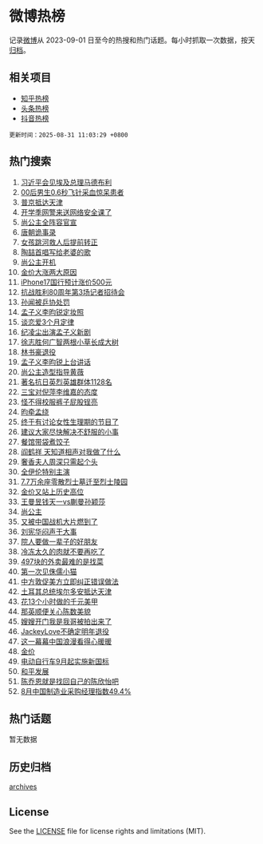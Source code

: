 # 微博热榜

记录[微博](https://www.weibo.com)从 2023-09-01 日至今的热搜和热门话题。每小时抓取一次数据，按天[归档](archives)。

## 相关项目

- [知乎热榜](https://github.com/hotarchive/zhihu)
- [头条热榜](https://github.com/hotarchive/toutiao)
- [抖音热榜](https://github.com/hotarchive/douyin)


`更新时间：2025-08-31 11:03:29 +0800`

## 热门搜索

1. [习近平会见埃及总理马德布利](https://m.weibo.cn/search?containerid=100103type%3D1%26t%3D10%26q%3D%23%E4%B9%A0%E8%BF%91%E5%B9%B3%E4%BC%9A%E8%A7%81%E5%9F%83%E5%8F%8A%E6%80%BB%E7%90%86%E9%A9%AC%E5%BE%B7%E5%B8%83%E5%88%A9%23&stream_entry_id=51&isnewpage=1&extparam=seat%3D1%26cate%3D10103%26filter_type%3Drealtimehot%26stream_entry_id%3D51%26c_type%3D51%26pos%3D0%26q%3D%2523%25E4%25B9%25A0%25E8%25BF%2591%25E5%25B9%25B3%25E4%25BC%259A%25E8%25A7%2581%25E5%259F%2583%25E5%258F%258A%25E6%2580%25BB%25E7%2590%2586%25E9%25A9%25AC%25E5%25BE%25B7%25E5%25B8%2583%25E5%2588%25A9%2523%26dgr%3D0%26display_time%3D1756609407%26pre_seqid%3D17566094077290234758781)
1. [00后男生0.6秒飞针采血惊呆患者](https://m.weibo.cn/search?containerid=100103type%3D1%26t%3D10%26q%3D%2300%E5%90%8E%E7%94%B7%E7%94%9F0.6%E7%A7%92%E9%A3%9E%E9%92%88%E9%87%87%E8%A1%80%E6%83%8A%E5%91%86%E6%82%A3%E8%80%85%23&stream_entry_id=31&isnewpage=1&extparam=seat%3D1%26filter_type%3Drealtimehot%26c_type%3D31%26cate%3D5001%26band_rank%3D1%26lcate%3D5001%26pos%3D0%26stream_entry_id%3D31%26realpos%3D1%26flag%3D1%26q%3D%252300%25E5%2590%258E%25E7%2594%25B7%25E7%2594%259F0.6%25E7%25A7%2592%25E9%25A3%259E%25E9%2592%2588%25E9%2587%2587%25E8%25A1%2580%25E6%2583%258A%25E5%2591%2586%25E6%2582%25A3%25E8%2580%2585%2523%26dgr%3D0%26display_time%3D1756609407%26pre_seqid%3D17566094077290234758781)
1. [普京抵达天津](https://m.weibo.cn/search?containerid=100103type%3D1%26t%3D10%26q%3D%23%E6%99%AE%E4%BA%AC%E6%8A%B5%E8%BE%BE%E5%A4%A9%E6%B4%A5%23&stream_entry_id=31&isnewpage=1&extparam=seat%3D1%26filter_type%3Drealtimehot%26c_type%3D31%26cate%3D5001%26band_rank%3D2%26lcate%3D5001%26pos%3D1%26stream_entry_id%3D31%26realpos%3D2%26flag%3D0%26q%3D%2523%25E6%2599%25AE%25E4%25BA%25AC%25E6%258A%25B5%25E8%25BE%25BE%25E5%25A4%25A9%25E6%25B4%25A5%2523%26dgr%3D0%26display_time%3D1756609407%26pre_seqid%3D17566094077290234758781)
1. [开学季网警来送网络安全课了](https://m.weibo.cn/search?containerid=100103type%3D1%26t%3D10%26q%3D%23%E5%BC%80%E5%AD%A6%E5%AD%A3%E7%BD%91%E8%AD%A6%E6%9D%A5%E9%80%81%E7%BD%91%E7%BB%9C%E5%AE%89%E5%85%A8%E8%AF%BE%E4%BA%86%23&stream_entry_id=31&isnewpage=1&extparam=seat%3D1%26filter_type%3Drealtimehot%26c_type%3D31%26cate%3D5001%26band_rank%3D3%26lcate%3D5001%26pos%3D2%26stream_entry_id%3D31%26realpos%3D3%26flag%3D0%26q%3D%2523%25E5%25BC%2580%25E5%25AD%25A6%25E5%25AD%25A3%25E7%25BD%2591%25E8%25AD%25A6%25E6%259D%25A5%25E9%2580%2581%25E7%25BD%2591%25E7%25BB%259C%25E5%25AE%2589%25E5%2585%25A8%25E8%25AF%25BE%25E4%25BA%2586%2523%26dgr%3D0%26display_time%3D1756609407%26pre_seqid%3D17566094077290234758781)
1. [尚公主全阵容官宣](https://m.weibo.cn/search?containerid=100103type%3D1%26t%3D10%26q%3D%23%E5%B0%9A%E5%85%AC%E4%B8%BB%E5%85%A8%E9%98%B5%E5%AE%B9%E5%AE%98%E5%AE%A3%23&stream_entry_id=31&isnewpage=1&extparam=seat%3D1%26filter_type%3Drealtimehot%26c_type%3D31%26cate%3D5001%26band_rank%3D4%26lcate%3D5001%26pos%3D3%26stream_entry_id%3D31%26realpos%3D4%26flag%3D2%26q%3D%2523%25E5%25B0%259A%25E5%2585%25AC%25E4%25B8%25BB%25E5%2585%25A8%25E9%2598%25B5%25E5%25AE%25B9%25E5%25AE%2598%25E5%25AE%25A3%2523%26dgr%3D0%26display_time%3D1756609407%26pre_seqid%3D17566094077290234758781)
1. [唐朝诡事录](https://m.weibo.cn/search?containerid=100103type%3D1%26t%3D10%26q%3D%E5%94%90%E6%9C%9D%E8%AF%A1%E4%BA%8B%E5%BD%95&stream_entry_id=31&isnewpage=1&extparam=seat%3D1%26filter_type%3Drealtimehot%26c_type%3D31%26cate%3D5001%26band_rank%3D5%26lcate%3D5001%26pos%3D4%26stream_entry_id%3D31%26realpos%3D5%26flag%3D2%26q%3D%25E5%2594%2590%25E6%259C%259D%25E8%25AF%25A1%25E4%25BA%258B%25E5%25BD%2595%26dgr%3D0%26display_time%3D1756609407%26pre_seqid%3D17566094077290234758781)
1. [女孩跳河救人后提前转正](https://m.weibo.cn/search?containerid=100103type%3D1%26t%3D10%26q%3D%E5%A5%B3%E5%AD%A9%E8%B7%B3%E6%B2%B3%E6%95%91%E4%BA%BA%E5%90%8E%E6%8F%90%E5%89%8D%E8%BD%AC%E6%AD%A3&stream_entry_id=31&isnewpage=1&extparam=seat%3D1%26filter_type%3Drealtimehot%26c_type%3D31%26cate%3D5001%26band_rank%3D6%26lcate%3D5001%26pos%3D5%26stream_entry_id%3D31%26realpos%3D6%26flag%3D0%26q%3D%25E5%25A5%25B3%25E5%25AD%25A9%25E8%25B7%25B3%25E6%25B2%25B3%25E6%2595%2591%25E4%25BA%25BA%25E5%2590%258E%25E6%258F%2590%25E5%2589%258D%25E8%25BD%25AC%25E6%25AD%25A3%26dgr%3D0%26display_time%3D1756609407%26pre_seqid%3D17566094077290234758781)
1. [陶喆首唱写给老婆的歌](https://m.weibo.cn/search?containerid=100103type%3D1%26t%3D10%26q%3D%23%E9%99%B6%E5%96%86%E9%A6%96%E5%94%B1%E5%86%99%E7%BB%99%E8%80%81%E5%A9%86%E7%9A%84%E6%AD%8C%23&stream_entry_id=31&isnewpage=1&extparam=seat%3D1%26adid%3D299308%26pos%3D6%26c_type%3D31%26cate%3D5001%26band_rank%3D7%26lcate%3D5001%26stream_entry_id%3D31%26is_ad_pos%3D1%26filter_type%3Drealtimehot%26q%3D%2523%25E9%2599%25B6%25E5%2596%2586%25E9%25A6%2596%25E5%2594%25B1%25E5%2586%2599%25E7%25BB%2599%25E8%2580%2581%25E5%25A9%2586%25E7%259A%2584%25E6%25AD%258C%2523%26dgr%3D0%26display_time%3D1756609407%26pre_seqid%3D17566094077290234758781)
1. [尚公主开机](https://m.weibo.cn/search?containerid=100103type%3D1%26t%3D10%26q%3D%E5%B0%9A%E5%85%AC%E4%B8%BB%E5%BC%80%E6%9C%BA&stream_entry_id=31&isnewpage=1&extparam=seat%3D1%26filter_type%3Drealtimehot%26c_type%3D31%26cate%3D5001%26band_rank%3D7%26lcate%3D5001%26pos%3D7%26stream_entry_id%3D31%26realpos%3D7%26flag%3D2%26q%3D%25E5%25B0%259A%25E5%2585%25AC%25E4%25B8%25BB%25E5%25BC%2580%25E6%259C%25BA%26dgr%3D0%26display_time%3D1756609407%26pre_seqid%3D17566094077290234758781)
1. [金价大涨两大原因](https://m.weibo.cn/search?containerid=100103type%3D1%26t%3D10%26q%3D%23%E9%87%91%E4%BB%B7%E5%A4%A7%E6%B6%A8%E4%B8%A4%E5%A4%A7%E5%8E%9F%E5%9B%A0%23&stream_entry_id=31&isnewpage=1&extparam=seat%3D1%26filter_type%3Drealtimehot%26c_type%3D31%26cate%3D5001%26band_rank%3D8%26lcate%3D5001%26pos%3D8%26stream_entry_id%3D31%26realpos%3D8%26flag%3D0%26q%3D%2523%25E9%2587%2591%25E4%25BB%25B7%25E5%25A4%25A7%25E6%25B6%25A8%25E4%25B8%25A4%25E5%25A4%25A7%25E5%258E%259F%25E5%259B%25A0%2523%26dgr%3D0%26display_time%3D1756609407%26pre_seqid%3D17566094077290234758781)
1. [iPhone17国行预计涨价500元](https://m.weibo.cn/search?containerid=100103type%3D1%26t%3D10%26q%3D%23iPhone17%E5%9B%BD%E8%A1%8C%E9%A2%84%E8%AE%A1%E6%B6%A8%E4%BB%B7500%E5%85%83%23&stream_entry_id=31&isnewpage=1&extparam=seat%3D1%26filter_type%3Drealtimehot%26c_type%3D31%26cate%3D5001%26band_rank%3D9%26lcate%3D5001%26pos%3D9%26stream_entry_id%3D31%26realpos%3D9%26flag%3D0%26q%3D%2523iPhone17%25E5%259B%25BD%25E8%25A1%258C%25E9%25A2%2584%25E8%25AE%25A1%25E6%25B6%25A8%25E4%25BB%25B7500%25E5%2585%2583%2523%26dgr%3D0%26display_time%3D1756609407%26pre_seqid%3D17566094077290234758781)
1. [抗战胜利80周年第3场记者招待会](https://m.weibo.cn/search?containerid=100103type%3D1%26t%3D10%26q%3D%23%E6%8A%97%E6%88%98%E8%83%9C%E5%88%A980%E5%91%A8%E5%B9%B4%E7%AC%AC3%E5%9C%BA%E8%AE%B0%E8%80%85%E6%8B%9B%E5%BE%85%E4%BC%9A%23&stream_entry_id=31&isnewpage=1&extparam=seat%3D1%26filter_type%3Drealtimehot%26c_type%3D31%26cate%3D5001%26band_rank%3D10%26lcate%3D5001%26pos%3D10%26stream_entry_id%3D31%26realpos%3D10%26flag%3D1%26q%3D%2523%25E6%258A%2597%25E6%2588%2598%25E8%2583%259C%25E5%2588%25A980%25E5%2591%25A8%25E5%25B9%25B4%25E7%25AC%25AC3%25E5%259C%25BA%25E8%25AE%25B0%25E8%2580%2585%25E6%258B%259B%25E5%25BE%2585%25E4%25BC%259A%2523%26dgr%3D0%26display_time%3D1756609407%26pre_seqid%3D17566094077290234758781)
1. [孙闻被乒协处罚](https://m.weibo.cn/search?containerid=100103type%3D1%26t%3D10%26q%3D%23%E5%AD%99%E9%97%BB%E8%A2%AB%E4%B9%92%E5%8D%8F%E5%A4%84%E7%BD%9A%23&stream_entry_id=31&isnewpage=1&extparam=seat%3D1%26filter_type%3Drealtimehot%26c_type%3D31%26cate%3D5001%26band_rank%3D11%26lcate%3D5001%26pos%3D11%26stream_entry_id%3D31%26realpos%3D11%26flag%3D1%26q%3D%2523%25E5%25AD%2599%25E9%2597%25BB%25E8%25A2%25AB%25E4%25B9%2592%25E5%258D%258F%25E5%25A4%2584%25E7%25BD%259A%2523%26dgr%3D0%26display_time%3D1756609407%26pre_seqid%3D17566094077290234758781)
1. [孟子义李昀锐定妆照](https://m.weibo.cn/search?containerid=100103type%3D1%26t%3D10%26q%3D%23%E5%AD%9F%E5%AD%90%E4%B9%89%E6%9D%8E%E6%98%80%E9%94%90%E5%AE%9A%E5%A6%86%E7%85%A7%23&stream_entry_id=31&isnewpage=1&extparam=seat%3D1%26filter_type%3Drealtimehot%26c_type%3D31%26cate%3D5001%26band_rank%3D12%26lcate%3D5001%26pos%3D12%26stream_entry_id%3D31%26realpos%3D12%26flag%3D1%26q%3D%2523%25E5%25AD%259F%25E5%25AD%2590%25E4%25B9%2589%25E6%259D%258E%25E6%2598%2580%25E9%2594%2590%25E5%25AE%259A%25E5%25A6%2586%25E7%2585%25A7%2523%26dgr%3D0%26display_time%3D1756609407%26pre_seqid%3D17566094077290234758781)
1. [谈恋爱3个月定律](https://m.weibo.cn/search?containerid=100103type%3D1%26t%3D10%26q%3D%E8%B0%88%E6%81%8B%E7%88%B13%E4%B8%AA%E6%9C%88%E5%AE%9A%E5%BE%8B&stream_entry_id=31&isnewpage=1&extparam=seat%3D1%26filter_type%3Drealtimehot%26c_type%3D31%26cate%3D5001%26band_rank%3D13%26lcate%3D5001%26pos%3D13%26stream_entry_id%3D31%26realpos%3D13%26flag%3D1%26q%3D%25E8%25B0%2588%25E6%2581%258B%25E7%2588%25B13%25E4%25B8%25AA%25E6%259C%2588%25E5%25AE%259A%25E5%25BE%258B%26dgr%3D0%26display_time%3D1756609407%26pre_seqid%3D17566094077290234758781)
1. [纪凌尘出演孟子义新剧](https://m.weibo.cn/search?containerid=100103type%3D1%26t%3D10%26q%3D%23%E7%BA%AA%E5%87%8C%E5%B0%98%E5%87%BA%E6%BC%94%E5%AD%9F%E5%AD%90%E4%B9%89%E6%96%B0%E5%89%A7%23&stream_entry_id=31&isnewpage=1&extparam=seat%3D1%26filter_type%3Drealtimehot%26c_type%3D31%26cate%3D5001%26band_rank%3D14%26lcate%3D5001%26pos%3D14%26stream_entry_id%3D31%26realpos%3D14%26flag%3D1%26q%3D%2523%25E7%25BA%25AA%25E5%2587%258C%25E5%25B0%2598%25E5%2587%25BA%25E6%25BC%2594%25E5%25AD%259F%25E5%25AD%2590%25E4%25B9%2589%25E6%2596%25B0%25E5%2589%25A7%2523%26dgr%3D0%26display_time%3D1756609407%26pre_seqid%3D17566094077290234758781)
1. [徐志胜何广智两根小草长成大树](https://m.weibo.cn/search?containerid=100103type%3D1%26t%3D10%26q%3D%E5%BE%90%E5%BF%97%E8%83%9C%E4%BD%95%E5%B9%BF%E6%99%BA%E4%B8%A4%E6%A0%B9%E5%B0%8F%E8%8D%89%E9%95%BF%E6%88%90%E5%A4%A7%E6%A0%91&stream_entry_id=31&isnewpage=1&extparam=seat%3D1%26filter_type%3Drealtimehot%26c_type%3D31%26cate%3D5001%26band_rank%3D15%26lcate%3D5001%26pos%3D15%26stream_entry_id%3D31%26realpos%3D15%26flag%3D1%26q%3D%25E5%25BE%2590%25E5%25BF%2597%25E8%2583%259C%25E4%25BD%2595%25E5%25B9%25BF%25E6%2599%25BA%25E4%25B8%25A4%25E6%25A0%25B9%25E5%25B0%258F%25E8%258D%2589%25E9%2595%25BF%25E6%2588%2590%25E5%25A4%25A7%25E6%25A0%2591%26dgr%3D0%26display_time%3D1756609407%26pre_seqid%3D17566094077290234758781)
1. [林书豪退役](https://m.weibo.cn/search?containerid=100103type%3D1%26t%3D10%26q%3D%23%E6%9E%97%E4%B9%A6%E8%B1%AA%E9%80%80%E5%BD%B9%23&stream_entry_id=31&isnewpage=1&extparam=seat%3D1%26filter_type%3Drealtimehot%26c_type%3D31%26cate%3D5001%26band_rank%3D16%26lcate%3D5001%26pos%3D16%26stream_entry_id%3D31%26realpos%3D16%26flag%3D0%26q%3D%2523%25E6%259E%2597%25E4%25B9%25A6%25E8%25B1%25AA%25E9%2580%2580%25E5%25BD%25B9%2523%26dgr%3D0%26display_time%3D1756609407%26pre_seqid%3D17566094077290234758781)
1. [孟子义李昀锐上台讲话](https://m.weibo.cn/search?containerid=100103type%3D1%26t%3D10%26q%3D%23%E5%AD%9F%E5%AD%90%E4%B9%89%E6%9D%8E%E6%98%80%E9%94%90%E4%B8%8A%E5%8F%B0%E8%AE%B2%E8%AF%9D%23&stream_entry_id=31&isnewpage=1&extparam=seat%3D1%26filter_type%3Drealtimehot%26c_type%3D31%26cate%3D5001%26band_rank%3D17%26lcate%3D5001%26pos%3D17%26stream_entry_id%3D31%26realpos%3D17%26flag%3D1%26q%3D%2523%25E5%25AD%259F%25E5%25AD%2590%25E4%25B9%2589%25E6%259D%258E%25E6%2598%2580%25E9%2594%2590%25E4%25B8%258A%25E5%258F%25B0%25E8%25AE%25B2%25E8%25AF%259D%2523%26dgr%3D0%26display_time%3D1756609407%26pre_seqid%3D17566094077290234758781)
1. [尚公主造型指导黄薇](https://m.weibo.cn/search?containerid=100103type%3D1%26t%3D10%26q%3D%23%E5%B0%9A%E5%85%AC%E4%B8%BB%E9%80%A0%E5%9E%8B%E6%8C%87%E5%AF%BC%E9%BB%84%E8%96%87%23&stream_entry_id=31&isnewpage=1&extparam=seat%3D1%26filter_type%3Drealtimehot%26c_type%3D31%26cate%3D5001%26band_rank%3D18%26lcate%3D5001%26pos%3D18%26stream_entry_id%3D31%26realpos%3D18%26flag%3D1%26q%3D%2523%25E5%25B0%259A%25E5%2585%25AC%25E4%25B8%25BB%25E9%2580%25A0%25E5%259E%258B%25E6%258C%2587%25E5%25AF%25BC%25E9%25BB%2584%25E8%2596%2587%2523%26dgr%3D0%26display_time%3D1756609407%26pre_seqid%3D17566094077290234758781)
1. [著名抗日英烈英雄群体1128名](https://m.weibo.cn/search?containerid=100103type%3D1%26t%3D10%26q%3D%23%E8%91%97%E5%90%8D%E6%8A%97%E6%97%A5%E8%8B%B1%E7%83%88%E8%8B%B1%E9%9B%84%E7%BE%A4%E4%BD%931128%E5%90%8D%23&stream_entry_id=31&isnewpage=1&extparam=seat%3D1%26filter_type%3Drealtimehot%26c_type%3D31%26cate%3D5001%26band_rank%3D19%26lcate%3D5001%26pos%3D19%26stream_entry_id%3D31%26realpos%3D19%26flag%3D1%26q%3D%2523%25E8%2591%2597%25E5%2590%258D%25E6%258A%2597%25E6%2597%25A5%25E8%258B%25B1%25E7%2583%2588%25E8%258B%25B1%25E9%259B%2584%25E7%25BE%25A4%25E4%25BD%25931128%25E5%2590%258D%2523%26dgr%3D0%26display_time%3D1756609407%26pre_seqid%3D17566094077290234758781)
1. [三宝对倪萍李维嘉的态度](https://m.weibo.cn/search?containerid=100103type%3D1%26t%3D10%26q%3D%E4%B8%89%E5%AE%9D%E5%AF%B9%E5%80%AA%E8%90%8D%E6%9D%8E%E7%BB%B4%E5%98%89%E7%9A%84%E6%80%81%E5%BA%A6&stream_entry_id=31&isnewpage=1&extparam=seat%3D1%26filter_type%3Drealtimehot%26c_type%3D31%26cate%3D5001%26band_rank%3D20%26lcate%3D5001%26pos%3D20%26stream_entry_id%3D31%26realpos%3D20%26flag%3D0%26q%3D%25E4%25B8%2589%25E5%25AE%259D%25E5%25AF%25B9%25E5%2580%25AA%25E8%2590%258D%25E6%259D%258E%25E7%25BB%25B4%25E5%2598%2589%25E7%259A%2584%25E6%2580%2581%25E5%25BA%25A6%26dgr%3D0%26display_time%3D1756609407%26pre_seqid%3D17566094077290234758781)
1. [怪不得校服裤子屁股锃亮](https://m.weibo.cn/search?containerid=100103type%3D1%26t%3D10%26q%3D%23%E6%80%AA%E4%B8%8D%E5%BE%97%E6%A0%A1%E6%9C%8D%E8%A3%A4%E5%AD%90%E5%B1%81%E8%82%A1%E9%94%83%E4%BA%AE%23&stream_entry_id=31&isnewpage=1&extparam=seat%3D1%26filter_type%3Drealtimehot%26c_type%3D31%26cate%3D5001%26band_rank%3D21%26lcate%3D5001%26pos%3D21%26stream_entry_id%3D31%26realpos%3D21%26flag%3D1%26q%3D%2523%25E6%2580%25AA%25E4%25B8%258D%25E5%25BE%2597%25E6%25A0%25A1%25E6%259C%258D%25E8%25A3%25A4%25E5%25AD%2590%25E5%25B1%2581%25E8%2582%25A1%25E9%2594%2583%25E4%25BA%25AE%2523%26dgr%3D0%26display_time%3D1756609407%26pre_seqid%3D17566094077290234758781)
1. [昀牵孟绕](https://m.weibo.cn/search?containerid=100103type%3D1%26t%3D10%26q%3D%E6%98%80%E7%89%B5%E5%AD%9F%E7%BB%95&stream_entry_id=31&isnewpage=1&extparam=seat%3D1%26filter_type%3Drealtimehot%26c_type%3D31%26cate%3D5001%26band_rank%3D22%26lcate%3D5001%26pos%3D22%26stream_entry_id%3D31%26realpos%3D22%26flag%3D1%26q%3D%25E6%2598%2580%25E7%2589%25B5%25E5%25AD%259F%25E7%25BB%2595%26dgr%3D0%26display_time%3D1756609407%26pre_seqid%3D17566094077290234758781)
1. [终于有讨论女性生理期的节目了](https://m.weibo.cn/search?containerid=100103type%3D1%26t%3D10%26q%3D%E7%BB%88%E4%BA%8E%E6%9C%89%E8%AE%A8%E8%AE%BA%E5%A5%B3%E6%80%A7%E7%94%9F%E7%90%86%E6%9C%9F%E7%9A%84%E8%8A%82%E7%9B%AE%E4%BA%86&stream_entry_id=31&isnewpage=1&extparam=seat%3D1%26filter_type%3Drealtimehot%26c_type%3D31%26cate%3D5001%26band_rank%3D23%26lcate%3D5001%26pos%3D23%26stream_entry_id%3D31%26realpos%3D23%26flag%3D1%26q%3D%25E7%25BB%2588%25E4%25BA%258E%25E6%259C%2589%25E8%25AE%25A8%25E8%25AE%25BA%25E5%25A5%25B3%25E6%2580%25A7%25E7%2594%259F%25E7%2590%2586%25E6%259C%259F%25E7%259A%2584%25E8%258A%2582%25E7%259B%25AE%25E4%25BA%2586%26dgr%3D0%26display_time%3D1756609407%26pre_seqid%3D17566094077290234758781)
1. [建议大家尽快解决不舒服的小事](https://m.weibo.cn/search?containerid=100103type%3D1%26t%3D10%26q%3D%23%E5%BB%BA%E8%AE%AE%E5%A4%A7%E5%AE%B6%E5%B0%BD%E5%BF%AB%E8%A7%A3%E5%86%B3%E4%B8%8D%E8%88%92%E6%9C%8D%E7%9A%84%E5%B0%8F%E4%BA%8B%23&stream_entry_id=31&isnewpage=1&extparam=seat%3D1%26filter_type%3Drealtimehot%26c_type%3D31%26cate%3D5001%26band_rank%3D24%26lcate%3D5001%26pos%3D24%26stream_entry_id%3D31%26realpos%3D24%26flag%3D0%26q%3D%2523%25E5%25BB%25BA%25E8%25AE%25AE%25E5%25A4%25A7%25E5%25AE%25B6%25E5%25B0%25BD%25E5%25BF%25AB%25E8%25A7%25A3%25E5%2586%25B3%25E4%25B8%258D%25E8%2588%2592%25E6%259C%258D%25E7%259A%2584%25E5%25B0%258F%25E4%25BA%258B%2523%26dgr%3D0%26display_time%3D1756609407%26pre_seqid%3D17566094077290234758781)
1. [餐馆带袋煮饺子](https://m.weibo.cn/search?containerid=100103type%3D1%26t%3D10%26q%3D%E9%A4%90%E9%A6%86%E5%B8%A6%E8%A2%8B%E7%85%AE%E9%A5%BA%E5%AD%90&stream_entry_id=31&isnewpage=1&extparam=seat%3D1%26filter_type%3Drealtimehot%26c_type%3D31%26cate%3D5001%26band_rank%3D25%26lcate%3D5001%26pos%3D25%26stream_entry_id%3D31%26realpos%3D25%26flag%3D0%26q%3D%25E9%25A4%2590%25E9%25A6%2586%25E5%25B8%25A6%25E8%25A2%258B%25E7%2585%25AE%25E9%25A5%25BA%25E5%25AD%2590%26dgr%3D0%26display_time%3D1756609407%26pre_seqid%3D17566094077290234758781)
1. [阎鹤祥 天知道相声对我做了什么](https://m.weibo.cn/search?containerid=100103type%3D1%26t%3D10%26q%3D%E9%98%8E%E9%B9%A4%E7%A5%A5+%E5%A4%A9%E7%9F%A5%E9%81%93%E7%9B%B8%E5%A3%B0%E5%AF%B9%E6%88%91%E5%81%9A%E4%BA%86%E4%BB%80%E4%B9%88&stream_entry_id=31&isnewpage=1&extparam=seat%3D1%26filter_type%3Drealtimehot%26c_type%3D31%26cate%3D5001%26band_rank%3D26%26lcate%3D5001%26pos%3D26%26stream_entry_id%3D31%26realpos%3D26%26flag%3D1%26q%3D%25E9%2598%258E%25E9%25B9%25A4%25E7%25A5%25A5%2520%25E5%25A4%25A9%25E7%259F%25A5%25E9%2581%2593%25E7%259B%25B8%25E5%25A3%25B0%25E5%25AF%25B9%25E6%2588%2591%25E5%2581%259A%25E4%25BA%2586%25E4%25BB%2580%25E4%25B9%2588%26dgr%3D0%26display_time%3D1756609407%26pre_seqid%3D17566094077290234758781)
1. [奢香夫人周深只需起个头](https://m.weibo.cn/search?containerid=100103type%3D1%26t%3D10%26q%3D%23%E5%A5%A2%E9%A6%99%E5%A4%AB%E4%BA%BA%E5%91%A8%E6%B7%B1%E5%8F%AA%E9%9C%80%E8%B5%B7%E4%B8%AA%E5%A4%B4%23&stream_entry_id=31&isnewpage=1&extparam=seat%3D1%26filter_type%3Drealtimehot%26c_type%3D31%26cate%3D5001%26band_rank%3D27%26lcate%3D5001%26pos%3D27%26stream_entry_id%3D31%26realpos%3D27%26flag%3D0%26q%3D%2523%25E5%25A5%25A2%25E9%25A6%2599%25E5%25A4%25AB%25E4%25BA%25BA%25E5%2591%25A8%25E6%25B7%25B1%25E5%258F%25AA%25E9%259C%2580%25E8%25B5%25B7%25E4%25B8%25AA%25E5%25A4%25B4%2523%26dgr%3D0%26display_time%3D1756609407%26pre_seqid%3D17566094077290234758781)
1. [全伊伦特别主演](https://m.weibo.cn/search?containerid=100103type%3D1%26t%3D10%26q%3D%23%E5%85%A8%E4%BC%8A%E4%BC%A6%E7%89%B9%E5%88%AB%E4%B8%BB%E6%BC%94%23&stream_entry_id=31&isnewpage=1&extparam=seat%3D1%26filter_type%3Drealtimehot%26c_type%3D31%26cate%3D5001%26band_rank%3D28%26lcate%3D5001%26pos%3D28%26stream_entry_id%3D31%26realpos%3D28%26flag%3D1%26q%3D%2523%25E5%2585%25A8%25E4%25BC%258A%25E4%25BC%25A6%25E7%2589%25B9%25E5%2588%25AB%25E4%25B8%25BB%25E6%25BC%2594%2523%26dgr%3D0%26display_time%3D1756609407%26pre_seqid%3D17566094077290234758781)
1. [7.7万余座零散烈士墓迁至烈士陵园](https://m.weibo.cn/search?containerid=100103type%3D1%26t%3D10%26q%3D%237.7%E4%B8%87%E4%BD%99%E5%BA%A7%E9%9B%B6%E6%95%A3%E7%83%88%E5%A3%AB%E5%A2%93%E8%BF%81%E8%87%B3%E7%83%88%E5%A3%AB%E9%99%B5%E5%9B%AD%23&stream_entry_id=31&isnewpage=1&extparam=seat%3D1%26filter_type%3Drealtimehot%26c_type%3D31%26cate%3D5001%26band_rank%3D29%26lcate%3D5001%26pos%3D29%26stream_entry_id%3D31%26realpos%3D29%26flag%3D1%26q%3D%25237.7%25E4%25B8%2587%25E4%25BD%2599%25E5%25BA%25A7%25E9%259B%25B6%25E6%2595%25A3%25E7%2583%2588%25E5%25A3%25AB%25E5%25A2%2593%25E8%25BF%2581%25E8%2587%25B3%25E7%2583%2588%25E5%25A3%25AB%25E9%2599%25B5%25E5%259B%25AD%2523%26dgr%3D0%26display_time%3D1756609407%26pre_seqid%3D17566094077290234758781)
1. [金价又站上历史高位](https://m.weibo.cn/search?containerid=100103type%3D1%26t%3D10%26q%3D%23%E9%87%91%E4%BB%B7%E5%8F%88%E7%AB%99%E4%B8%8A%E5%8E%86%E5%8F%B2%E9%AB%98%E4%BD%8D%23&stream_entry_id=31&isnewpage=1&extparam=seat%3D1%26filter_type%3Drealtimehot%26c_type%3D31%26cate%3D5001%26band_rank%3D30%26lcate%3D5001%26pos%3D30%26stream_entry_id%3D31%26realpos%3D30%26flag%3D1%26q%3D%2523%25E9%2587%2591%25E4%25BB%25B7%25E5%258F%2588%25E7%25AB%2599%25E4%25B8%258A%25E5%258E%2586%25E5%258F%25B2%25E9%25AB%2598%25E4%25BD%258D%2523%26dgr%3D0%26display_time%3D1756609407%26pre_seqid%3D17566094077290234758781)
1. [王曼昱钱天一vs蒯曼孙颖莎](https://m.weibo.cn/search?containerid=100103type%3D1%26t%3D10%26q%3D%23%E7%8E%8B%E6%9B%BC%E6%98%B1%E9%92%B1%E5%A4%A9%E4%B8%80vs%E8%92%AF%E6%9B%BC%E5%AD%99%E9%A2%96%E8%8E%8E%23&stream_entry_id=31&isnewpage=1&extparam=seat%3D1%26filter_type%3Drealtimehot%26c_type%3D31%26cate%3D5001%26band_rank%3D31%26lcate%3D5001%26pos%3D31%26stream_entry_id%3D31%26realpos%3D31%26flag%3D1%26q%3D%2523%25E7%258E%258B%25E6%259B%25BC%25E6%2598%25B1%25E9%2592%25B1%25E5%25A4%25A9%25E4%25B8%2580vs%25E8%2592%25AF%25E6%259B%25BC%25E5%25AD%2599%25E9%25A2%2596%25E8%258E%258E%2523%26dgr%3D0%26display_time%3D1756609407%26pre_seqid%3D17566094077290234758781)
1. [尚公主](https://m.weibo.cn/search?containerid=100103type%3D1%26t%3D10%26q%3D%E5%B0%9A%E5%85%AC%E4%B8%BB&stream_entry_id=31&isnewpage=1&extparam=seat%3D1%26filter_type%3Drealtimehot%26c_type%3D31%26cate%3D5001%26band_rank%3D32%26lcate%3D5001%26pos%3D32%26stream_entry_id%3D31%26realpos%3D32%26flag%3D0%26q%3D%25E5%25B0%259A%25E5%2585%25AC%25E4%25B8%25BB%26dgr%3D0%26display_time%3D1756609407%26pre_seqid%3D17566094077290234758781)
1. [又被中国战机大片燃到了](https://m.weibo.cn/search?containerid=100103type%3D1%26t%3D10%26q%3D%23%E5%8F%88%E8%A2%AB%E4%B8%AD%E5%9B%BD%E6%88%98%E6%9C%BA%E5%A4%A7%E7%89%87%E7%87%83%E5%88%B0%E4%BA%86%23&stream_entry_id=31&isnewpage=1&extparam=seat%3D1%26filter_type%3Drealtimehot%26c_type%3D31%26cate%3D5001%26band_rank%3D33%26lcate%3D5001%26pos%3D33%26stream_entry_id%3D31%26realpos%3D33%26flag%3D0%26q%3D%2523%25E5%258F%2588%25E8%25A2%25AB%25E4%25B8%25AD%25E5%259B%25BD%25E6%2588%2598%25E6%259C%25BA%25E5%25A4%25A7%25E7%2589%2587%25E7%2587%2583%25E5%2588%25B0%25E4%25BA%2586%2523%26dgr%3D0%26display_time%3D1756609407%26pre_seqid%3D17566094077290234758781)
1. [刘宪华闷声干大事](https://m.weibo.cn/search?containerid=100103type%3D1%26t%3D10%26q%3D%E5%88%98%E5%AE%AA%E5%8D%8E%E9%97%B7%E5%A3%B0%E5%B9%B2%E5%A4%A7%E4%BA%8B&stream_entry_id=31&isnewpage=1&extparam=seat%3D1%26filter_type%3Drealtimehot%26c_type%3D31%26cate%3D5001%26band_rank%3D34%26lcate%3D5001%26pos%3D34%26stream_entry_id%3D31%26realpos%3D34%26flag%3D1%26q%3D%25E5%2588%2598%25E5%25AE%25AA%25E5%258D%258E%25E9%2597%25B7%25E5%25A3%25B0%25E5%25B9%25B2%25E5%25A4%25A7%25E4%25BA%258B%26dgr%3D0%26display_time%3D1756609407%26pre_seqid%3D17566094077290234758781)
1. [院人要做一辈子的好朋友](https://m.weibo.cn/search?containerid=100103type%3D1%26t%3D10%26q%3D%E9%99%A2%E4%BA%BA%E8%A6%81%E5%81%9A%E4%B8%80%E8%BE%88%E5%AD%90%E7%9A%84%E5%A5%BD%E6%9C%8B%E5%8F%8B&stream_entry_id=31&isnewpage=1&extparam=seat%3D1%26filter_type%3Drealtimehot%26c_type%3D31%26cate%3D5001%26band_rank%3D35%26lcate%3D5001%26pos%3D35%26stream_entry_id%3D31%26realpos%3D35%26flag%3D0%26q%3D%25E9%2599%25A2%25E4%25BA%25BA%25E8%25A6%2581%25E5%2581%259A%25E4%25B8%2580%25E8%25BE%2588%25E5%25AD%2590%25E7%259A%2584%25E5%25A5%25BD%25E6%259C%258B%25E5%258F%258B%26dgr%3D0%26display_time%3D1756609407%26pre_seqid%3D17566094077290234758781)
1. [冷冻太久的肉就不要再吃了](https://m.weibo.cn/search?containerid=100103type%3D1%26t%3D10%26q%3D%E5%86%B7%E5%86%BB%E5%A4%AA%E4%B9%85%E7%9A%84%E8%82%89%E5%B0%B1%E4%B8%8D%E8%A6%81%E5%86%8D%E5%90%83%E4%BA%86&stream_entry_id=31&isnewpage=1&extparam=seat%3D1%26filter_type%3Drealtimehot%26c_type%3D31%26cate%3D5001%26band_rank%3D36%26lcate%3D5001%26pos%3D36%26stream_entry_id%3D31%26realpos%3D36%26flag%3D1%26q%3D%25E5%2586%25B7%25E5%2586%25BB%25E5%25A4%25AA%25E4%25B9%2585%25E7%259A%2584%25E8%2582%2589%25E5%25B0%25B1%25E4%25B8%258D%25E8%25A6%2581%25E5%2586%258D%25E5%2590%2583%25E4%25BA%2586%26dgr%3D0%26display_time%3D1756609407%26pre_seqid%3D17566094077290234758781)
1. [497块的外卖最难的是找菜](https://m.weibo.cn/search?containerid=100103type%3D1%26t%3D10%26q%3D497%E5%9D%97%E7%9A%84%E5%A4%96%E5%8D%96%E6%9C%80%E9%9A%BE%E7%9A%84%E6%98%AF%E6%89%BE%E8%8F%9C&stream_entry_id=31&isnewpage=1&extparam=seat%3D1%26filter_type%3Drealtimehot%26c_type%3D31%26cate%3D5001%26band_rank%3D37%26lcate%3D5001%26pos%3D37%26stream_entry_id%3D31%26realpos%3D37%26flag%3D1%26q%3D497%25E5%259D%2597%25E7%259A%2584%25E5%25A4%2596%25E5%258D%2596%25E6%259C%2580%25E9%259A%25BE%25E7%259A%2584%25E6%2598%25AF%25E6%2589%25BE%25E8%258F%259C%26dgr%3D0%26display_time%3D1756609407%26pre_seqid%3D17566094077290234758781)
1. [第一次见侏儒小猫](https://m.weibo.cn/search?containerid=100103type%3D1%26t%3D10%26q%3D%23%E7%AC%AC%E4%B8%80%E6%AC%A1%E8%A7%81%E4%BE%8F%E5%84%92%E5%B0%8F%E7%8C%AB%23&stream_entry_id=31&isnewpage=1&extparam=seat%3D1%26filter_type%3Drealtimehot%26c_type%3D31%26cate%3D5001%26band_rank%3D38%26lcate%3D5001%26pos%3D38%26stream_entry_id%3D31%26realpos%3D38%26flag%3D0%26q%3D%2523%25E7%25AC%25AC%25E4%25B8%2580%25E6%25AC%25A1%25E8%25A7%2581%25E4%25BE%258F%25E5%2584%2592%25E5%25B0%258F%25E7%258C%25AB%2523%26dgr%3D0%26display_time%3D1756609407%26pre_seqid%3D17566094077290234758781)
1. [中方敦促美方立即纠正错误做法](https://m.weibo.cn/search?containerid=100103type%3D1%26t%3D10%26q%3D%23%E4%B8%AD%E6%96%B9%E6%95%A6%E4%BF%83%E7%BE%8E%E6%96%B9%E7%AB%8B%E5%8D%B3%E7%BA%A0%E6%AD%A3%E9%94%99%E8%AF%AF%E5%81%9A%E6%B3%95%23&stream_entry_id=31&isnewpage=1&extparam=seat%3D1%26filter_type%3Drealtimehot%26c_type%3D31%26cate%3D5001%26band_rank%3D39%26lcate%3D5001%26pos%3D39%26stream_entry_id%3D31%26realpos%3D39%26flag%3D0%26q%3D%2523%25E4%25B8%25AD%25E6%2596%25B9%25E6%2595%25A6%25E4%25BF%2583%25E7%25BE%258E%25E6%2596%25B9%25E7%25AB%258B%25E5%258D%25B3%25E7%25BA%25A0%25E6%25AD%25A3%25E9%2594%2599%25E8%25AF%25AF%25E5%2581%259A%25E6%25B3%2595%2523%26dgr%3D0%26display_time%3D1756609407%26pre_seqid%3D17566094077290234758781)
1. [土耳其总统埃尔多安抵达天津](https://m.weibo.cn/search?containerid=100103type%3D1%26t%3D10%26q%3D%23%E5%9C%9F%E8%80%B3%E5%85%B6%E6%80%BB%E7%BB%9F%E5%9F%83%E5%B0%94%E5%A4%9A%E5%AE%89%E6%8A%B5%E8%BE%BE%E5%A4%A9%E6%B4%A5%23&stream_entry_id=31&isnewpage=1&extparam=seat%3D1%26filter_type%3Drealtimehot%26c_type%3D31%26cate%3D5001%26band_rank%3D40%26lcate%3D5001%26pos%3D40%26stream_entry_id%3D31%26realpos%3D40%26flag%3D1%26q%3D%2523%25E5%259C%259F%25E8%2580%25B3%25E5%2585%25B6%25E6%2580%25BB%25E7%25BB%259F%25E5%259F%2583%25E5%25B0%2594%25E5%25A4%259A%25E5%25AE%2589%25E6%258A%25B5%25E8%25BE%25BE%25E5%25A4%25A9%25E6%25B4%25A5%2523%26dgr%3D0%26display_time%3D1756609407%26pre_seqid%3D17566094077290234758781)
1. [花13个小时做的千元美甲](https://m.weibo.cn/search?containerid=100103type%3D1%26t%3D10%26q%3D%E8%8A%B113%E4%B8%AA%E5%B0%8F%E6%97%B6%E5%81%9A%E7%9A%84%E5%8D%83%E5%85%83%E7%BE%8E%E7%94%B2&stream_entry_id=31&isnewpage=1&extparam=seat%3D1%26filter_type%3Drealtimehot%26c_type%3D31%26cate%3D5001%26band_rank%3D41%26lcate%3D5001%26pos%3D41%26stream_entry_id%3D31%26realpos%3D41%26flag%3D1%26q%3D%25E8%258A%25B113%25E4%25B8%25AA%25E5%25B0%258F%25E6%2597%25B6%25E5%2581%259A%25E7%259A%2584%25E5%258D%2583%25E5%2585%2583%25E7%25BE%258E%25E7%2594%25B2%26dgr%3D0%26display_time%3D1756609407%26pre_seqid%3D17566094077290234758781)
1. [那英顺便关心陈数美貌](https://m.weibo.cn/search?containerid=100103type%3D1%26t%3D10%26q%3D%E9%82%A3%E8%8B%B1%E9%A1%BA%E4%BE%BF%E5%85%B3%E5%BF%83%E9%99%88%E6%95%B0%E7%BE%8E%E8%B2%8C&stream_entry_id=31&isnewpage=1&extparam=seat%3D1%26filter_type%3Drealtimehot%26c_type%3D31%26cate%3D5001%26band_rank%3D42%26lcate%3D5001%26pos%3D42%26stream_entry_id%3D31%26realpos%3D42%26flag%3D1%26q%3D%25E9%2582%25A3%25E8%258B%25B1%25E9%25A1%25BA%25E4%25BE%25BF%25E5%2585%25B3%25E5%25BF%2583%25E9%2599%2588%25E6%2595%25B0%25E7%25BE%258E%25E8%25B2%258C%26dgr%3D0%26display_time%3D1756609407%26pre_seqid%3D17566094077290234758781)
1. [嫂嫂开门我是我哥被拍出来了](https://m.weibo.cn/search?containerid=100103type%3D1%26t%3D10%26q%3D%E5%AB%82%E5%AB%82%E5%BC%80%E9%97%A8%E6%88%91%E6%98%AF%E6%88%91%E5%93%A5%E8%A2%AB%E6%8B%8D%E5%87%BA%E6%9D%A5%E4%BA%86&stream_entry_id=31&isnewpage=1&extparam=seat%3D1%26filter_type%3Drealtimehot%26c_type%3D31%26cate%3D5001%26band_rank%3D43%26lcate%3D5001%26pos%3D43%26stream_entry_id%3D31%26realpos%3D43%26flag%3D0%26q%3D%25E5%25AB%2582%25E5%25AB%2582%25E5%25BC%2580%25E9%2597%25A8%25E6%2588%2591%25E6%2598%25AF%25E6%2588%2591%25E5%2593%25A5%25E8%25A2%25AB%25E6%258B%258D%25E5%2587%25BA%25E6%259D%25A5%25E4%25BA%2586%26dgr%3D0%26display_time%3D1756609407%26pre_seqid%3D17566094077290234758781)
1. [JackeyLove不确定明年退役](https://m.weibo.cn/search?containerid=100103type%3D1%26t%3D10%26q%3D%23JackeyLove%E4%B8%8D%E7%A1%AE%E5%AE%9A%E6%98%8E%E5%B9%B4%E9%80%80%E5%BD%B9%23&stream_entry_id=31&isnewpage=1&extparam=seat%3D1%26filter_type%3Drealtimehot%26c_type%3D31%26cate%3D5001%26band_rank%3D44%26lcate%3D5001%26pos%3D44%26stream_entry_id%3D31%26realpos%3D44%26flag%3D0%26q%3D%2523JackeyLove%25E4%25B8%258D%25E7%25A1%25AE%25E5%25AE%259A%25E6%2598%258E%25E5%25B9%25B4%25E9%2580%2580%25E5%25BD%25B9%2523%26dgr%3D0%26display_time%3D1756609407%26pre_seqid%3D17566094077290234758781)
1. [这一幕幕中国浪漫看得心暖暖](https://m.weibo.cn/search?containerid=100103type%3D1%26t%3D10%26q%3D%23%E8%BF%99%E4%B8%80%E5%B9%95%E5%B9%95%E4%B8%AD%E5%9B%BD%E6%B5%AA%E6%BC%AB%E7%9C%8B%E5%BE%97%E5%BF%83%E6%9A%96%E6%9A%96%23&stream_entry_id=31&isnewpage=1&extparam=seat%3D1%26filter_type%3Drealtimehot%26c_type%3D31%26cate%3D5001%26band_rank%3D45%26lcate%3D5001%26pos%3D45%26stream_entry_id%3D31%26realpos%3D45%26flag%3D1%26q%3D%2523%25E8%25BF%2599%25E4%25B8%2580%25E5%25B9%2595%25E5%25B9%2595%25E4%25B8%25AD%25E5%259B%25BD%25E6%25B5%25AA%25E6%25BC%25AB%25E7%259C%258B%25E5%25BE%2597%25E5%25BF%2583%25E6%259A%2596%25E6%259A%2596%2523%26dgr%3D0%26display_time%3D1756609407%26pre_seqid%3D17566094077290234758781)
1. [金价](https://m.weibo.cn/search?containerid=100103type%3D1%26t%3D10%26q%3D%E9%87%91%E4%BB%B7&stream_entry_id=31&isnewpage=1&extparam=seat%3D1%26filter_type%3Drealtimehot%26c_type%3D31%26cate%3D5001%26band_rank%3D46%26lcate%3D5001%26pos%3D46%26stream_entry_id%3D31%26realpos%3D46%26flag%3D0%26q%3D%25E9%2587%2591%25E4%25BB%25B7%26dgr%3D0%26display_time%3D1756609407%26pre_seqid%3D17566094077290234758781)
1. [电动自行车9月起实施新国标](https://m.weibo.cn/search?containerid=100103type%3D1%26t%3D10%26q%3D%23%E7%94%B5%E5%8A%A8%E8%87%AA%E8%A1%8C%E8%BD%A69%E6%9C%88%E8%B5%B7%E5%AE%9E%E6%96%BD%E6%96%B0%E5%9B%BD%E6%A0%87%23&stream_entry_id=31&isnewpage=1&extparam=seat%3D1%26filter_type%3Drealtimehot%26c_type%3D31%26cate%3D5001%26band_rank%3D47%26lcate%3D5001%26pos%3D47%26stream_entry_id%3D31%26realpos%3D47%26flag%3D1%26q%3D%2523%25E7%2594%25B5%25E5%258A%25A8%25E8%2587%25AA%25E8%25A1%258C%25E8%25BD%25A69%25E6%259C%2588%25E8%25B5%25B7%25E5%25AE%259E%25E6%2596%25BD%25E6%2596%25B0%25E5%259B%25BD%25E6%25A0%2587%2523%26dgr%3D0%26display_time%3D1756609407%26pre_seqid%3D17566094077290234758781)
1. [和平发展](https://m.weibo.cn/search?containerid=100103type%3D1%26t%3D10%26q%3D%23%E5%92%8C%E5%B9%B3%E5%8F%91%E5%B1%95%23&stream_entry_id=31&isnewpage=1&extparam=seat%3D1%26filter_type%3Drealtimehot%26c_type%3D31%26cate%3D5001%26band_rank%3D48%26lcate%3D5001%26pos%3D48%26stream_entry_id%3D31%26realpos%3D48%26flag%3D1%26q%3D%2523%25E5%2592%258C%25E5%25B9%25B3%25E5%258F%2591%25E5%25B1%2595%2523%26dgr%3D0%26display_time%3D1756609407%26pre_seqid%3D17566094077290234758781)
1. [陈乔恩就是找回自己的陈欣怡吧](https://m.weibo.cn/search?containerid=100103type%3D1%26t%3D10%26q%3D%E9%99%88%E4%B9%94%E6%81%A9%E5%B0%B1%E6%98%AF%E6%89%BE%E5%9B%9E%E8%87%AA%E5%B7%B1%E7%9A%84%E9%99%88%E6%AC%A3%E6%80%A1%E5%90%A7&stream_entry_id=31&isnewpage=1&extparam=seat%3D1%26filter_type%3Drealtimehot%26c_type%3D31%26cate%3D5001%26band_rank%3D49%26lcate%3D5001%26pos%3D49%26stream_entry_id%3D31%26realpos%3D49%26flag%3D1%26q%3D%25E9%2599%2588%25E4%25B9%2594%25E6%2581%25A9%25E5%25B0%25B1%25E6%2598%25AF%25E6%2589%25BE%25E5%259B%259E%25E8%2587%25AA%25E5%25B7%25B1%25E7%259A%2584%25E9%2599%2588%25E6%25AC%25A3%25E6%2580%25A1%25E5%2590%25A7%26dgr%3D0%26display_time%3D1756609407%26pre_seqid%3D17566094077290234758781)
1. [8月中国制造业采购经理指数49.4%](https://m.weibo.cn/search?containerid=100103type%3D1%26t%3D10%26q%3D%238%E6%9C%88%E4%B8%AD%E5%9B%BD%E5%88%B6%E9%80%A0%E4%B8%9A%E9%87%87%E8%B4%AD%E7%BB%8F%E7%90%86%E6%8C%87%E6%95%B049.4%25%23&stream_entry_id=31&isnewpage=1&extparam=seat%3D1%26filter_type%3Drealtimehot%26c_type%3D31%26cate%3D5001%26band_rank%3D50%26lcate%3D5001%26pos%3D50%26stream_entry_id%3D31%26realpos%3D50%26flag%3D1%26q%3D%25238%25E6%259C%2588%25E4%25B8%25AD%25E5%259B%25BD%25E5%2588%25B6%25E9%2580%25A0%25E4%25B8%259A%25E9%2587%2587%25E8%25B4%25AD%25E7%25BB%258F%25E7%2590%2586%25E6%258C%2587%25E6%2595%25B049.4%2525%2523%26dgr%3D0%26display_time%3D1756609407%26pre_seqid%3D17566094077290234758781)

## 热门话题

暂无数据

## 历史归档

[archives](archives)

## License

See the [LICENSE](LICENSE) file for license rights and limitations (MIT).
